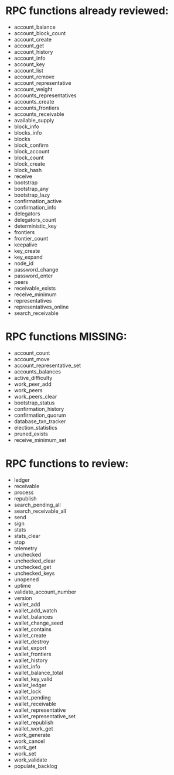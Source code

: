 # RPC functions already reviewed:
- account_balance
- account_block_count
- account_create
- account_get
- account_history
- account_info
- account_key
- account_list
- account_remove
- account_representative
- account_weight
- accounts_representatives
- accounts_create
- accounts_frontiers
- accounts_receivable
- available_supply
- block_info
- blocks_info
- blocks
- block_confirm
- block_account
- block_count
- block_create
- block_hash
- receive
- bootstrap
- bootstrap_any
- bootstrap_lazy
- confirmation_active
- confirmation_info
- delegators
- delegators_count
- deterministic_key
- frontiers
- frontier_count
- keepalive
- key_create
- key_expand
- node_id
- password_change
- password_enter
- peers
- receivable_exists
- receive_minimum
- representatives
- representatives_online
- search_receivable

# RPC functions MISSING:
- account_count
- account_move
- account_representative_set
- accounts_balances
- active_difficulty
- work_peer_add
- work_peers
- work_peers_clear
- bootstrap_status
- confirmation_history
- confirmation_quorum
- database_txn_tracker
- election_statistics
- pruned_exists
- receive_minimum_set

# RPC functions to review:
- ledger
- receivable
- process
- republish
- search_pending_all
- search_receivable_all
- send
- sign
- stats
- stats_clear
- stop
- telemetry
- unchecked
- unchecked_clear
- unchecked_get
- unchecked_keys
- unopened
- uptime
- validate_account_number
- version
- wallet_add
- wallet_add_watch
- wallet_balances
- wallet_change_seed
- wallet_contains
- wallet_create
- wallet_destroy
- wallet_export
- wallet_frontiers
- wallet_history
- wallet_info
- wallet_balance_total
- wallet_key_valid
- wallet_ledger
- wallet_lock
- wallet_pending
- wallet_receivable
- wallet_representative
- wallet_representative_set
- wallet_republish
- wallet_work_get
- work_generate
- work_cancel
- work_get
- work_set
- work_validate
- populate_backlog
